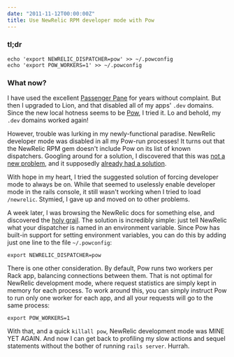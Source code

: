 ```yaml
---
date: "2011-11-12T00:00:00Z"
title: Use NewRelic RPM developer mode with Pow
---
```

### tl;dr

```
echo 'export NEWRELIC_DISPATCHER=pow' >> ~/.powconfig
echo 'export POW_WORKERS=1' >> ~/.powconfig
```

### What now?

I have used the excellent [Passenger Pane][pp] for years without complaint. But then I upgraded to Lion, and that disabled all of my apps' `.dev` domains. Since the new local hotness seems to be [Pow](http://pow.cx), I tried it. Lo and behold, my `.dev` domains worked again!

[pp]: http://www.fngtps.com/passenger-preference-pane

However, trouble was lurking in my newly-functional paradise. NewRelic developer mode was disabled in all my Pow-run processes! It turns out that the NewRelic RPM gem doesn't include Pow on its list of known dispatchers. Googling around for a solution, I discovered that this was [not a new problem][tf], and it supposedly [already had a solution][sd].

[tf]: https://twitter.com/#!/thomasfuchs/status/76920868302897152
[sd]: http://stevendaniels.net/2011/04/pow-and-new-relic-rpm/

With hope in my heart, I tried the suggested solution of forcing developer mode to always be on. While that seemed to uselessly enable developer mode in the rails console, it still wasn't working when I tried to load `/newrelic`. Stymied, I gave up and moved on to other problems.

A week later, I was browsing the NewRelic docs for something else, and discovered the [holy grail][hg]. The solution is incredibly simple: just tell NewRelic what your dispatcher is named in an environment variable. Since Pow has built-in support for setting environment variables, you can do this by adding just one line to the file `~/.powconfig`:

```
export NEWRELIC_DISPATCHER=pow
```

[hg]: http://newrelic.com/docs/ruby/how-do-i-make-sure-the-ruby-agent-starts

There is one other consideration. By default, Pow runs two workers per Rack app, balancing connections between them. That is not optimal for NewRelic development mode, where request statistics are simply kept in memory for each process. To work around this, you can simply instruct Pow to run only one worker for each app, and all your requests will go to the same process:

```
export POW_WORKERS=1
```

With that, and a quick `killall pow`, NewRelic development mode was MINE YET AGAIN. And now I can get back to profiling my slow actions and sequel statements without the bother of running `rails server`. Hurrah.
